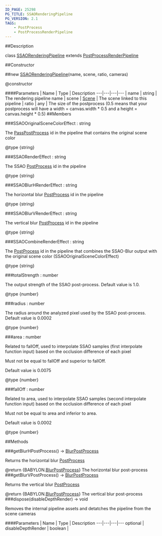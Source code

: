 ```yaml
---
ID_PAGE: 25298
PG_TITLE: SSAORenderingPipeline
PG_VERSION: 2.1
TAGS:
    - PostProcess
    - PostProcessRenderPipeline
---
```

##Description

class [SSAORenderingPipeline](/classes/2.2/SSAORenderingPipeline) extends [PostProcessRenderPipeline](/classes/2.2/PostProcessRenderPipeline)



##Constructor

##new [SSAORenderingPipeline](/classes/2.2/SSAORenderingPipeline)(name, scene, ratio, cameras)

@constructor

####Parameters
 | Name | Type | Description
---|---|---|---
 | name | string |  The rendering pipeline name
 | scene | [Scene](/classes/2.2/Scene) |  The scene linked to this pipeline
 | ratio | any |  The size of the postprocess (0.5 means that your postprocess will have a width = canvas.width * 0.5 and a height = canvas.height * 0.5)
##Members

###SSAOOriginalSceneColorEffect : string

The [PassPostProcess](/classes/2.2/PassPostProcess) id in the pipeline that contains the original scene color

@type {string}

###SSAORenderEffect : string

The SSAO [PostProcess](/classes/2.2/PostProcess) id in the pipeline

@type {string}

###SSAOBlurHRenderEffect : string

The horizontal blur [PostProcess](/classes/2.2/PostProcess) id in the pipeline

@type {string}

###SSAOBlurVRenderEffect : string

The vertical blur [PostProcess](/classes/2.2/PostProcess) id in the pipeline

@type {string}

###SSAOCombineRenderEffect : string

The [PostProcess](/classes/2.2/PostProcess) id in the pipeline that combines the SSAO-Blur output with the original scene color (SSAOOriginalSceneColorEffect)

@type {string}

###totalStrength : number

The output strength of the SSAO post-process. Default value is 1.0.

@type {number}

###radius : number

The radius around the analyzed pixel used by the SSAO post-process. Default value is 0.0002

@type {number}

###area : number

Related to fallOff, used to interpolate SSAO samples (first interpolate function input) based on the occlusion difference of each pixel

Must not be equal to fallOff and superior to fallOff.

Default value is 0.0075

@type {number}

###fallOff : number

Related to area, used to interpolate SSAO samples (second interpolate function input) based on the occlusion difference of each pixel

Must not be equal to area and inferior to area.

Default value is 0.0002

@type {number}

##Methods

###getBlurHPostProcess() &rarr; [BlurPostProcess](/classes/2.2/BlurPostProcess)

Returns the horizontal blur [PostProcess](/classes/2.2/PostProcess)

@return {BABYLON.[BlurPostProcess](/classes/2.2/BlurPostProcess)} The horizontal blur post-process
###getBlurVPostProcess() &rarr; [BlurPostProcess](/classes/2.2/BlurPostProcess)

Returns the vertical blur [PostProcess](/classes/2.2/PostProcess)

@return {BABYLON.[BlurPostProcess](/classes/2.2/BlurPostProcess)} The vertical blur post-process
###dispose(disableDepthRender) &rarr; void

Removes the internal pipeline assets and detatches the pipeline from the scene cameras

####Parameters
 | Name | Type | Description
---|---|---|---
optional | disableDepthRender | boolean |  

